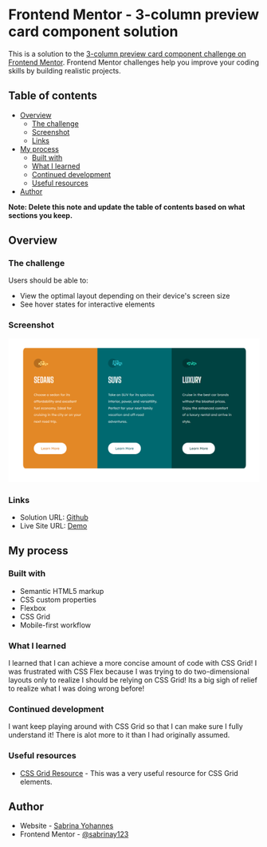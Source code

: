 # Frontend Mentor - 3-column preview card component solution

This is a solution to the [3-column preview card component challenge on Frontend Mentor](https://www.frontendmentor.io/challenges/3column-preview-card-component-pH92eAR2-). Frontend Mentor challenges help you improve your coding skills by building realistic projects. 

## Table of contents

- [Overview](#overview)
  - [The challenge](#the-challenge)
  - [Screenshot](#screenshot)
  - [Links](#links)
- [My process](#my-process)
  - [Built with](#built-with)
  - [What I learned](#what-i-learned)
  - [Continued development](#continued-development)
  - [Useful resources](#useful-resources)
- [Author](#author)

**Note: Delete this note and update the table of contents based on what sections you keep.**

## Overview

### The challenge

Users should be able to:

- View the optimal layout depending on their device's screen size
- See hover states for interactive elements

### Screenshot

![](/images/Screenshot.png)


### Links

- Solution URL: [Github](https://sabrinay123.github.io/3-column-preview-card-component-main/)
- Live Site URL: [Demo](https://github.com/SabrinaY123/3-column-preview-card-component-main)

## My process

### Built with

- Semantic HTML5 markup
- CSS custom properties
- Flexbox
- CSS Grid
- Mobile-first workflow


### What I learned

I learned that I can achieve a more concise amount of code with CSS Grid! I was frustrated with CSS Flex because I was trying to do two-dimensional layouts only to realize I should be relying on CSS Grid! Its a big sigh of relief to realize what I was doing wrong before!

### Continued development

I want keep playing around with CSS Grid so that I can make sure I fully understand it! There is alot more to it than I had originally assumed.

### Useful resources

- [CSS Grid Resource](https://css-tricks.com/snippets/css/complete-guide-grid/) - This was a very useful resource for CSS Grid elements.

## Author

- Website - [Sabrina Yohannes](https://sabrinay123.github.io/Personal-Site/.com)
- Frontend Mentor - [@sabrinay123](https://www.frontendmentor.io/profile/sabrinay123)



